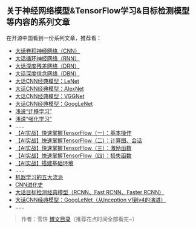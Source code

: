 ## 关于神经网络模型&TensorFlow学习&目标检测模型等内容的系列文章

在开源中国看到一份系列文章，推荐看：

- [大话卷积神经网络（CNN）](https://my.oschina.net/u/876354/blog/1620906)
- [大话循环神经网络（RNN）](https://my.oschina.net/u/876354/blog/1621839)
- [大话深度残差网络（DRN）](https://my.oschina.net/u/876354/blog/1622896)
- [大话深度信念网络（DBN）](https://my.oschina.net/u/876354/blog/1626639)
- [大话CNN经典模型：LeNet](https://my.oschina.net/u/876354/blog/1632862)
- [大话CNN经典模型：AlexNet](https://my.oschina.net/u/876354/blog/1633143)
- [大话CNN经典模型：VGGNet](https://my.oschina.net/u/876354/blog/1634322)
- [大话CNN经典模型：GoogLeNet](https://my.oschina.net/u/876354/blog/1637819)
- [浅说“迁移学习”](https://my.oschina.net/u/876354/blog/1614883)
- [浅说“强化学习”](https://my.oschina.net/u/876354/blog/1614879)
- ……
- [【AI实战】快速掌握TensorFlow（一）：基本操作](https://my.oschina.net/u/876354/blog/1930175)
- [【AI实战】快速掌握TensorFlow（二）：计算图、会话](https://my.oschina.net/u/876354/blog/1930490)
- [【AI实战】快速掌握TensorFlow（三）：激励函数](https://my.oschina.net/u/876354/blog/1937296)
- [【AI实战】快速掌握TensorFlow（四）：损失函数](https://my.oschina.net/u/876354/blog/1940819)
- [【AI实战】搭建基础环境](https://my.oschina.net/u/876354/blog/1924805)
- ……
- [机器学习的五大流派](https://my.oschina.net/u/876354/blog/1676029)
- [CNN进化史](https://my.oschina.net/u/876354/blog/1797489)
- [大话目标检测经典模型（RCNN、Fast RCNN、Faster RCNN）](https://my.oschina.net/u/876354/blog/1787921)
- [大话CNN经典模型：GoogLeNet（从Inception v1到v4的演进）](https://my.oschina.net/u/876354/blog/1637819)
- ……

> 作者：雪饼	[博文目录](https://my.oschina.net/u/876354)（推荐花点时间全部看完~）